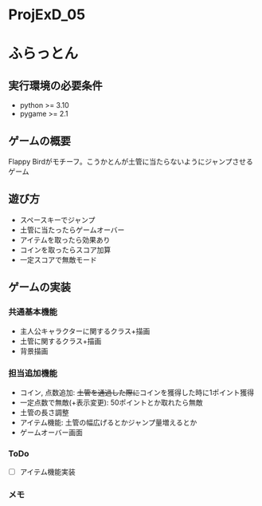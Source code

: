 # ProjExD_05

# ふらっとん
## 実行環境の必要条件
* python >= 3.10
* pygame >= 2.1

## ゲームの概要
Flappy Birdがモチーフ。こうかとんが土管に当たらないようにジャンプさせるゲーム

## 遊び方
* スペースキーでジャンプ
* 土管に当たったらゲームオーバー
* アイテムを取ったら効果あり
* コインを取ったらスコア加算
* 一定スコアで無敵モード

## ゲームの実装
### 共通基本機能
* 主人公キャラクターに関するクラス+描画
* 土管に関するクラス+描画
* 背景描画
  
### 担当追加機能
* コイン, 点数追加: ~~土管を通過した際に~~コインを獲得した時に1ポイント獲得
* 一定点数で無敵(+表示変更): 50ポイントとか取れたら無敵
* 土管の長さ調整
* アイテム機能: 土管の幅広げるとかジャンプ量増えるとか
* ゲームオーバー画面
  
### ToDo
- [ ] アイテム機能実装
      
### メモ
